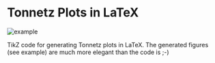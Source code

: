 # Tonnetz Plots in LaTeX

![example](/Users/lieck/data/git_repos/DCML/LaTeX_tonnetz_plots/example.png)

TikZ code for generating Tonnetz plots in LaTeX. The generated figures (see example) are much more elegant than the code is ;-)